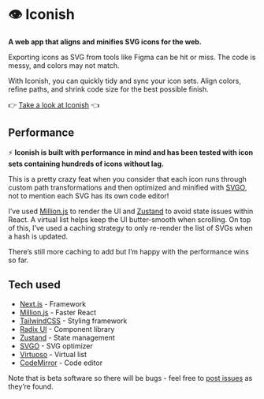# 👁️ Iconish

**A web app that aligns and minifies SVG icons for the web.**

Exporting icons as SVG from tools like Figma can be hit or miss. The code is messy, and colors may not match.

With Iconish, you can quickly tidy and sync your icon sets. Align colors, refine paths, and shrink code size for the best possible finish.

:point_right: [Take a look at Iconish](https://iconish.benrogerson.dev/) :point_left:

## Performance

⚡ **Iconish is built with performance in mind and has been tested with icon sets containing hundreds of icons without lag.**

This is a pretty crazy feat when you consider that each icon runs through custom path transformations and then optimized and minified with [SVGO](https://github.com/svg/svgo), not to mention each SVG has its own code editor!

I’ve used [Million.js](https://million.dev/) to render the UI and [Zustand](https://github.com/pmndrs/zustand) to avoid state issues within React. A virtual list helps keep the UI butter-smooth when scrolling. On top of this, I’ve used a caching strategy to only re-render the list of SVGs when a hash is updated.

There’s still more caching to add but I’m happy with the performance wins so far.

## Tech used

- [Next.js](https://nextjs.org/) - Framework
- [Million.js](https://million.dev/) - Faster React
- [TailwindCSS](https://tailwindcss.com/) - Styling framework
- [Radix UI](https://www.radix-ui.com/) - Component library
- [Zustand](https://github.com/pmndrs/zustand) - State management
- [SVGO](https://github.com/svg/svgo) - SVG optimizer
- [Virtuoso](https://virtuoso.dev/) - Virtual list
- [CodeMirror](https://codemirror.net/) - Code editor

Note that is beta software so there will be bugs - feel free to [post issues](https://github.com/ben-rogerson/iconish/issues/new) as they’re found.
